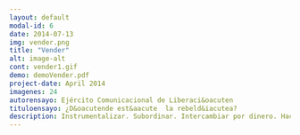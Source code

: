 ```yaml
---
layout: default
modal-id: 6
date: 2014-07-13
img: vender.png
title: "Vender"
alt: image-alt
cont: vender1.gif
demo: demoVender.pdf
project-date: April 2014
imagenes: 24
autorensayo: Ejército Comunicacional de Liberaci&oacuten
tituloensayo: ¿D&oacutende est&aacute  la rebeld&iacutea?
description: Instrumentalizar. Subordinar. Intercambiar por dinero. Hacer por encargo. Exponer u ofrecer al público para quien quiera comprar. Convencer de la idea de otrx. Sacrificar al interés algo que no tiene valor material.
---
```

